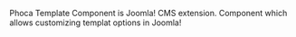 Phoca Template Component is Joomla! CMS extension. Component which allows customizing templat options in Joomla!